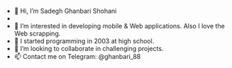 - 👋 Hi, I’m Sadegh Ghanbari Shohani
- 
- 👀 I’m interested in developing mobile & Web applications.
Also I love the Web scrapping.
- 🌱 I started programming in 2003 at high school.
- 💞️ I’m looking to collaborate in challenging projects.
- 📫 Contact me on Telegram: @ghanbari_88
